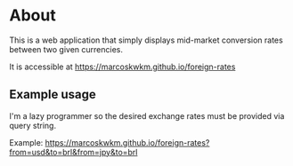 # About

This is a web application that simply displays mid-market conversion rates between two given currencies.

It is accessible at https://marcoskwkm.github.io/foreign-rates

## Example usage

I'm a lazy programmer so the desired exchange rates must be provided via query string.

Example: https://marcoskwkm.github.io/foreign-rates?from=usd&to=brl&from=jpy&to=brl
